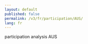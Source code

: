 ```yaml
---
layout: default
published: false
permalink: /v3/fr/participation/AUS/
lang: fr
---
```


participation analysis AUS
